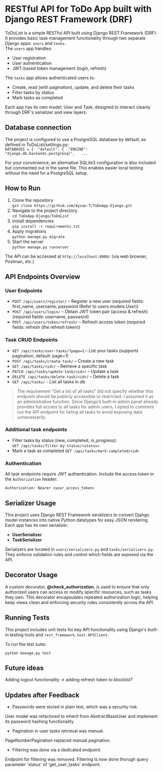 # RESTful API for ToDo App built with Django REST Framework (DRF)
ToDoList is a simple RESTful API built using Django REST Framework (DRF). It provides basic task management functionality through two separate Django apps: `users` and `tasks`.  
The `users` app handles:
- User registration
- User authentication
- JWT-based token management (login, refresh)

The `tasks` app allows authenticated users to:
- Create, read (with pagination), update, and delete their tasks
- Filter tasks by status
- Mark tasks as completed

Each app has its own model: User and Task, designed to interact cleanly through DRF's serializer and view layers.

## Database connection
The project is configured to use a PostgreSQL database by default, as defined in ToDoList/settings.py:  
    `DATABASES = {  "default": {  "ENGINE": "django.db.backends.postgresql",   ... `

For your convenience, an alternative SQLite3 configuration is also included but commented out in the same file. This enables easier local testing without the need for a PostgreSQL setup.

## How to Run
1. Clone the repository  
   `git clone https://github.com/Ayxan-T/ToDoApp-Django.git`
2. Navigate to the project directory  
   `cd ToDoApp-Django/ToDoList`
3. Install dependencies  
   `pip install -r requirements.txt`
4. Apply migrations  
   `python manage.py migrate`
5. Start the server  
   `python manage.py runserver`

The API can be accessed at `http://localhost:8000/` (via web browser, Postman, etc.)

## API Endpoints Overview

### User Endpoints
- `POST /api/users/register/` – Register a new user (required fields: first_name, username, password (Refer to users.models.User))
- `POST /api/users/login/` – Obtain JWT token pair (access & refresh) (required fields: username, password)
- `POST /api/users/token/refresh/` – Refresh access token (required fields: refresh (the refresh token))

### Task CRUD Endpoints 
- `GET /api/tasks/user-tasks/?page=1` – List your tasks (supports pagination, default: page=1)
- `POST /api/tasks/create-task/` – Create a new task
- `GET /api/tasks/<id>/` – Retrieve a specific task
- `PATCH /api/tasks/update-task/<id>/` – Update a task
- `DELETE /api/tasks/delete-task/<id>/` – Delete a task
- `GET /api/tasks/` - List all tasks in db
> The requirement "Get a list of all tasks" did not specify whether this endpoint should be publicly accessible or restricted. I assumed it as an administrative function. Since Django’s built-in admin panel already provides full access to all tasks for admin users, I opted to comment out the API endpoint for listing all tasks to avoid exposing data unnecessarily.

### Additional task endpoints
- Filter tasks by status (new, completed, in_progress):  
    `GET /api/tasks/filter-by-status/<status>`
- Mark a task as completed
    `GET /api/tasks/mark-completed/<id>`

### Authentication
All task endpoints require JWT authentication. Include the access token in the `Authorization` header:
```
Authorization: Bearer <your_access_token>
```

## Serializer Usage
This project uses Django REST Framework serializers to convert Django model instances into native Python datatypes for easy JSON rendering. Each app has its own serializer:

- **UserSerializer**
- **TaskSerializer**

Serializers are located in `users/serializers.py` and `tasks/serializers.py`. They enforce validation rules and control which fields are exposed via the API.

## Decorator Usage
A custom decorator, **@check_authorization**, is used to ensure that only authorized users can access or modify specific resources, such as tasks they own. This decorator encapsulates repeated authorization logic, helping keep views clean and enforcing security rules consistently across the API.

## Running Tests
This project includes unit tests for key API functionality using Django's built-in testing tools and `rest_framework.test.APIClient`.

To run the test suite:  
```
python manage.py test
```

## Future ideas
Adding logout functionality -> adding refresh token to blocklist?

## Updates after Feedback
- Passwords were stored in plain text, which was a security risk.

User model was refactored to inherit from AbstractBaseUser and implement its password hashing functionality

- Pagination in user tasks retrieval was manual.

PageNumberPagination replaced manual pagination.

- Filtering was done via a dedicated endpoint.  

Endpoint for filtering was removed. Filtering is now done thorugh query parameter 'status' of 'get_user_tasks' endpoint.

